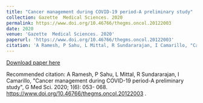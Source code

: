 ```yaml
---
title: "Cancer management during COVID-19 period-A preliminary study"
collection: Gazette  Medical Sciences. 2020
permalink: https://www.doi.org/10.46766/thegms.oncol.20122003 
date: 2020
venue: 'Gazette  Medical Sciences. 2020'
paperurl: 'https://www.doi.org/10.46766/thegms.oncol.20122003'
citation: 'A Ramesh, P Sahu, L Mittal, R Sundararajan, I Camarillo, "Cancer management during COVID-19 period-A preliminary study", G Med Sci. 2020; 1(6): 053- 068. https://www.doi.org/10.46766/thegms.oncol.20122003 '
---
```


[Download paper here](https://www.doi.org/10.46766/thegms.oncol.20122003)

Recommended citation: A Ramesh, P Sahu, L Mittal, R Sundararajan, I Camarillo, "Cancer management during COVID-19 period-A preliminary study", G Med Sci. 2020; 1(6): 053- 068. https://www.doi.org/10.46766/thegms.oncol.20122003 .


